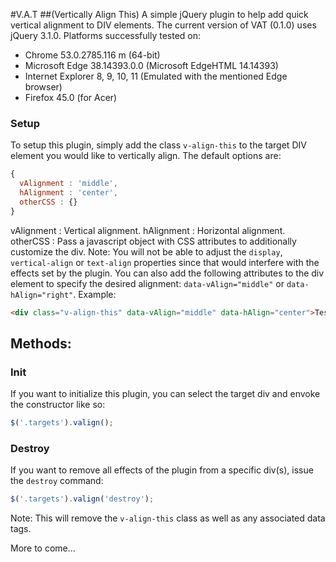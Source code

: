 #V.A.T
##(Vertically Align This)
A simple jQuery plugin to help add quick vertical alignment to DIV elements.
The current version of VAT (0.1.0) uses jQuery 3.1.0.
Platforms successfully tested on:
* Chrome 53.0.2785.116 m (64-bit)
* Microsoft Edge 38.14393.0.0 (Microsoft EdgeHTML 14.14393)
* Internet Explorer 8, 9, 10, 11 (Emulated with the mentioned Edge browser)
* Firefox 45.0 (for Acer)

### Setup
To setup this plugin, simply add the class `v-align-this` to the target DIV element you would like to vertically align.
The default options are:
```javascript
{
  vAlignment : 'middle',
  hAlignment : 'center',
  otherCSS : {}
}
```
vAlignment  : Vertical alignment.
hAlignment  : Horizontal alignment.
otherCSS    : Pass a javascript object with CSS attributes to additionally customize the div. Note: You will not be able to adjust the `display`, `vertical-align` or `text-align` properties since that would interfere with the effects set by the plugin.
You can also add the following attributes to the div element to specify the desired alignment: `data-vAlign="middle"` or `data-hAlign="right"`.
Example:
```html
<div class="v-align-this" data-vAlign="middle" data-hAlign="center">Test<br>Content</div>
```

## Methods:
### Init
If you want to initialize this plugin, you can select the target div and envoke the constructor like so:
```javascript
$('.targets').valign();
```
### Destroy
If you want to remove all effects of the plugin from a specific div(s), issue the `destroy` command:
```javascript
$('.targets').valign('destroy');
```
Note: This will remove the `v-align-this` class as well as any associated data tags.

More to come...
